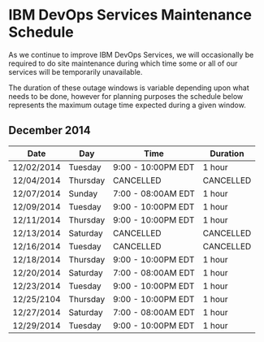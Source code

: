 # IBM DevOps Services Maintenance Schedule

As we continue to improve IBM DevOps Services, we will occasionally be required to do site maintenance during which time some or all of our services will be temporarily unavailable.

The duration of these outage windows is variable depending upon what needs to be done,  however for planning purposes the schedule below represents the maximum outage time expected during a given window.


## December 2014

| Date       | Day      | Time                | Duration |
|------------|----------|---------------------|----------|
| 12/02/2014 | Tuesday  | 9:00 - 10:00PM EDT  | 1 hour   |
| 12/04/2014 | Thursday | CANCELLED           | CANCELLED|
| 12/07/2014 | Sunday   | 7:00 - 08:00AM EDT  | 1 hour   |
| 12/09/2014 | Tuesday  | 9:00 - 10:00PM EDT  | 1 hour   |
| 12/11/2014 | Thursday | 9:00 - 10:00PM EDT  | 1 hour   |
| 12/13/2014 | Saturday | CANCELLED           | CANCELLED|
| 12/16/2014 | Tuesday  | CANCELLED           | CANCELLED|
| 12/18/2014 | Thursday | 9:00 - 10:00PM EDT  | 1 hour   |
| 12/20/2014 | Saturday | 7:00 - 08:00AM EDT  | 1 hour   |
| 12/23/2014 | Tuesday  | 9:00 - 10:00PM EDT  | 1 hour   |
| 12/25/2104 | Thursday | 9:00 - 10:00PM EDT  | 1 hour   |
| 12/27/2014 | Saturday | 7:00 - 08:00AM EDT  | 1 hour   |
| 12/29/2014 | Tuesday  | 9:00 - 10:00PM EDT  | 1 hour   | 



